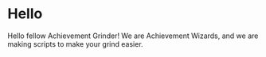 # Hello
Hello fellow Achievement Grinder! We are Achievement Wizards, and we are making scripts to make your grind easier.
